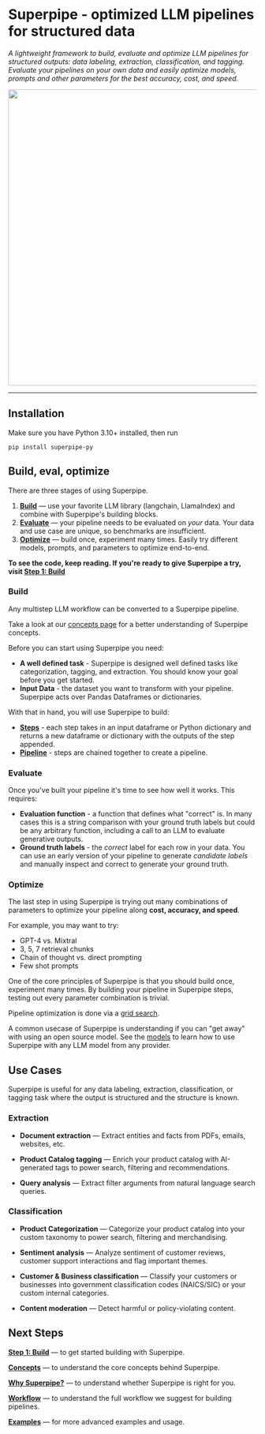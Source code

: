 # Superpipe - optimized LLM pipelines for structured data

_A lightweight framework to build, evaluate and optimize LLM pipelines for structured outputs: data labeling, extraction, classification, and tagging. Evaluate your pipelines on your own data and easily optimize models, prompts and other parameters for the best accuracy, cost, and speed._

<p align="center"><img src="./assets/grid_search.gif" style="width: 600px;" /></p>

<hr>

## Installation

Make sure you have Python 3.10+ installed, then run

```
pip install superpipe-py
```

## Build, eval, optimize

There are three stages of using Superpipe.

1. [**Build**](./build) &mdash; use your favorite LLM library (langchain, LlamaIndex) and combine with Superpipe's building blocks.
2. [**Evaluate**](./evaluate) &mdash; your pipeline needs to be evaluated on _your_ data. Your data and use case are unique, so benchmarks are insufficient.
3. [**Optimize**](./optimize) &mdash; build once, experiment many times. Easily try different models, prompts, and parameters to optimize end-to-end.

**To see the code, keep reading. If you're ready to give Superpipe a try, visit [Step 1: Build](./build)**

### Build

Any multistep LLM workflow can be converted to a Superpipe pipeline.

Take a look at our [concepts page](../concepts) for a better understanding of Superpipe concepts.

Before you can start using Superpipe you need:

- **A well defined task** - Superpipe is designed well defined tasks like categorization, tagging, and extraction. You should know your goal before you get started.
- **Input Data** - the dataset you want to transform with your pipeline. Superpipe acts over Pandas Dataframes or dictionaries.

With that in hand, you will use Superpipe to build:

- **[Steps](../concepts/steps/)** - each step takes in an input dataframe or Python dictionary and returns a new dataframe or dictionary with the outputs of the step appended.
- **[Pipeline](../concepts/pipelines)** - steps are chained together to create a pipeline.

### Evaluate

Once you've built your pipeline it's time to see how well it works. This requires:

- **Evaluation function** - a function that defines what "correct" is. In many cases this is a string comparison with your ground truth labels but could be any arbitrary function, including a call to an LLM to evaluate generative outputs.
- **Ground truth labels** - the _correct_ label for each row in your data. You can use an early version of your pipeline to generate _candidate labels_ and manually inspect and correct to generate your ground truth.

### Optimize

The last step in using Superpipe is trying out many combinations of parameters to optimize your pipeline along **cost, accuracy, and speed**.

For example, you may want to try:

- GPT-4 vs. Mixtral
- 3, 5, 7 retrieval chunks
- Chain of thought vs. direct prompting
- Few shot prompts

One of the core principles of Superpipe is that you should build once, experiment many times. By building your pipeline in Superpipe steps, testing out every parameter combination is trivial.

Pipeline optimization is done via a [grid search](../concepts/grid_search).

A common usecase of Superpipe is understanding if you can "get away" with using an open source model. See the [models](../concepts/models) to learn how to use Superpipe with any LLM model from any provider.

## Use Cases

Superpipe is useful for any data labeling, extraction, classification, or tagging task where the output is structured and the structure is known.

### Extraction

- **Document extraction** &mdash; Extract entities and facts from PDFs, emails, websites, etc.

- **Product Catalog tagging** &mdash; Enrich your product catalog with AI-generated tags to power search, filtering and recommendations.

- **Query analysis** &mdash; Extract filter arguments from natural language search queries.

### Classification

- **Product Categorization** &mdash; Categorize your product catalog into your custom taxonomy to power search, filtering and merchandising.

- **Sentiment analysis** &mdash; Analyze sentiment of customer reviews, customer support interactions and flag important themes.

- **Customer & Business classification** &mdash; Classify your customers or businesses into government classification codes (NAICS/SIC) or your custom internal categories.

- **Content moderation** &mdash; Detect harmful or policy-violating content.

## Next Steps

[**Step 1: Build**](./build) &mdash; to get started building with Superpipe.

[**Concepts**](./concepts) &mdash; to understand the core concepts behind Superpipe.

[**Why Superpipe?**](./why) &mdash; to understand whether Superpipe is right for you.

[**Workflow**](./workflow) &mdash; to understand the full workflow we suggest for building pipelines.

[**Examples**](./examples) &mdash; for more advanced examples and usage.
